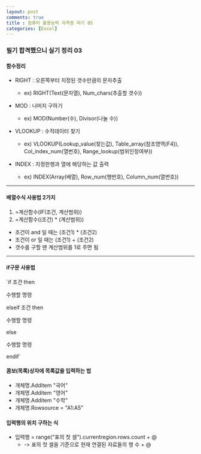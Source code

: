 ```yaml
---
layout: post
comments: true
title : 컴퓨터 활용능력 자격증 따기 05
categories: [Excel]
---
```


### 필기 합격했으니 실기 정리 03

#### 함수정리
- RIGHT : 오른쪽부터 지정된 갯수만큼의 문자추출
  - ex) RIGHT(Text(문자열), Num_chars(추출할 갯수))

- MOD : 나머지 구하기
  - ex) MOD(Number(수), Divisor(나눌 수))
  
- VLOOKUP : 수직데이터 찾기
  - ex) VLOOKUP(Lookup_value(찾는값), Table_array(참조영역(F4)), Col_index_num(열번호), Range_lookup(범위인정여부))
  
- INDEX : 지정한행과 열에 해당하는 값 출력
  - ex) INDEX(Array(배열), Row_num(행번호), Column_num(열번호))

------------------------------------------------------------

#### 배열수식 사용법 2가지
1. =계산함수(IF(조건, 계산범위))
2. =계산함수((조건) * (계산범위))


* 조건이 and 일 때는 (조건1) * (조건2)
* 조건이 or 일 때는 (조건1) + (조건2)
* 갯수를 구할 땐 계산범위를 1로 주면 됨

------------------------------------------------------------

#### if구문 사용법
`if 조건 then   


  수행할 명령   
    
    
elseif 조건 then   


  수행할 명령   
    
    
else   


  수행할 명령   
    
    
endif`
 
 
#### 콤보(목록)상자에 목록값을 입력하는 법
- 개체명.Additem "국어"
- 개체명.Additem "영어"
- 개체명.Additem "수학"
- 개체명.Rowsource = "A1:A5"

#### 입력행의 위치 구하는 식
- 입력행 = range("표의 첫 셀").currentregion.rows.count + @
  - -> 표의 첫 셀을 기준으로 현재 연결된 자료들의 행 수 + @
